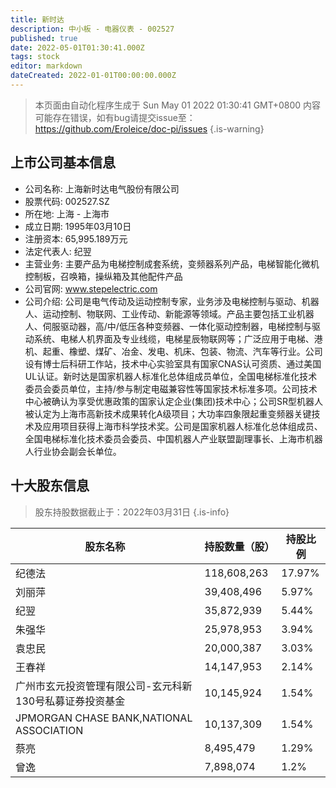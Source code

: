 ```yaml
---
title: 新时达
description: 中小板 - 电器仪表 - 002527
published: true
date: 2022-05-01T01:30:41.000Z
tags: stock
editor: markdown
dateCreated: 2022-01-01T00:00:00.000Z
---
```


> 本页面由自动化程序生成于 Sun May 01 2022 01:30:41 GMT+0800
> 内容可能存在错误，如有bug请提交issue至：https://github.com/Eroleice/doc-pi/issues
{.is-warning}

## 上市公司基本信息
- 公司名称: 上海新时达电气股份有限公司
- 股票代码: 002527.SZ
- 所在地: 上海 - 上海市
- 成立日期: 1995年03月10日
- 注册资本: 65,995.189万元
- 法定代表人: 纪翌
- 主营业务: 主要产品为电梯控制成套系统，变频器系列产品，电梯智能化微机控制板，召唤箱，操纵箱及其他配件产品
- 公司官网: www.stepelectric.com
- 公司介绍: 公司是电气传动及运动控制专家，业务涉及电梯控制与驱动、机器人、运动控制、物联网、工业传动、新能源等领域。产品主要包括工业机器人、伺服驱动器，高/中/低压各种变频器、一体化驱动控制器，电梯控制与驱动系统、电梯人机界面及专业线缆，电梯星辰物联网等；广泛应用于电梯、港机、起重、橡塑、煤矿、冶金、发电、机床、包装、物流、汽车等行业。公司设有博士后科研工作站，技术中心实验室具有国家CNAS认可资质、通过美国UL认证。新时达是国家机器人标准化总体组成员单位，全国电梯标准化技术委员会委员单位，主持/参与制定电磁兼容性等国家技术标准多项。公司技术中心被确认为享受优惠政策的国家认定企业(集团)技术中心；公司SR型机器人被认定为上海市高新技术成果转化A级项目；大功率四象限起重变频器关键技术及应用项目获得上海市科学技术奖。公司是国家机器人标准化总体组成员、全国电梯标准化技术委员会委员、中国机器人产业联盟副理事长、上海市机器人行业协会副会长单位。


## 十大股东信息
> 股东持股数据截止于：2022年03月31日
{.is-info}

| 股东名称 | 持股数量（股） | 持股比例 |
| --- | --- | --- |
| 纪德法 | 118,608,263 | 17.97% |
| 刘丽萍 | 39,408,496 | 5.97% |
| 纪翌 | 35,872,939 | 5.44% |
| 朱强华 | 25,978,953 | 3.94% |
| 袁忠民 | 20,000,387 | 3.03% |
| 王春祥 | 14,147,953 | 2.14% |
| 广州市玄元投资管理有限公司-玄元科新130号私募证券投资基金 | 10,145,924 | 1.54% |
| JPMORGAN CHASE BANK,NATIONAL ASSOCIATION | 10,137,309 | 1.54% |
| 蔡亮 | 8,495,479 | 1.29% |
| 曾逸 | 7,898,074 | 1.2% |




